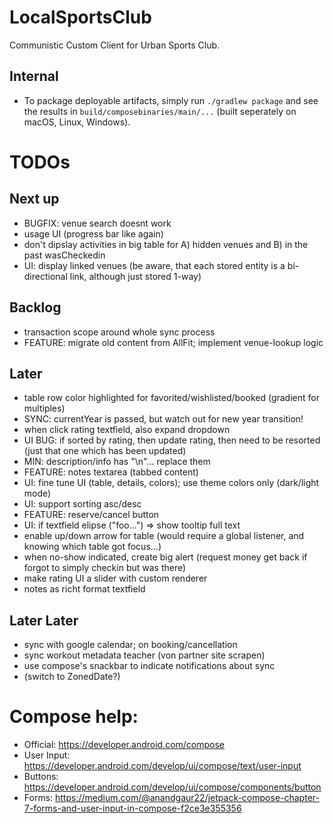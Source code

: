 # LocalSportsClub

Communistic Custom Client for Urban Sports Club.

## Internal

* To package deployable artifacts, simply run `./gradlew package` and see the results
  in `build/composebinaries/main/...` (built seperately on macOS, Linux, Windows).

# TODOs

## Next up

* BUGFIX: venue search doesnt work
* usage UI (progress bar like again)
* don't dipslay activities in big table for A) hidden venues and B) in the past wasCheckedin
* UI: display linked venues (be aware, that each stored entity is a bi-directional link, although just stored 1-way)

## Backlog

* transaction scope around whole sync process
* FEATURE: migrate old content from AllFit; implement venue-lookup logic

## Later

* table row color highlighted for favorited/wishlisted/booked (gradient for multiples)
* SYNC: currentYear is passed, but watch out for new year transition!
* when click rating textfield, also expand dropdown
* UI BUG: if sorted by rating, then update rating, then need to be resorted (just that one which has been updated)
* MIN: description/info has "\n"... replace them
* FEATURE: notes textarea (tabbed content)
* UI: fine tune UI (table, details, colors); use theme colors only (dark/light mode)
* UI: support sorting asc/desc
* FEATURE: reserve/cancel button
* UI: if textfield elipse ("foo...") => show tooltip full text
* enable up/down arrow for table (would require a global listener, and knowing which table got focus...)
* when no-show indicated, create big alert (request money get back if forgot to simply checkin but was there)
* make rating UI a slider with custom renderer
* notes as richt format textfield

## Later Later

* sync with google calendar; on booking/cancellation
* sync workout metadata teacher (von partner site scrapen)
* use compose's snackbar to indicate notifications about sync
* (switch to ZonedDate?)

# Compose help:

* Official: https://developer.android.com/compose
* User Input: https://developer.android.com/develop/ui/compose/text/user-input
* Buttons: https://developer.android.com/develop/ui/compose/components/button
* Forms: https://medium.com/@anandgaur22/jetpack-compose-chapter-7-forms-and-user-input-in-compose-f2ce3e355356
